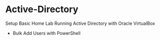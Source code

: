 # Active-Directory
Setup Basic Home Lab Running Active Directory with Oracle VirtualBox  
- Bulk Add Users with PowerShell

